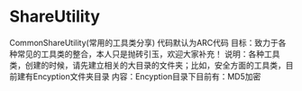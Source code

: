 # ShareUtility
CommonShareUtility(常用的工具类分享)
代码默认为ARC代码
目标：致力于各种常见的工具类的整合，本人只是抛砖引玉，欢迎大家补充！
说明：各种工具类，创建的时候，请先建立相关的大目录的文件夹；比如，安全方面的工具类，目前建有Encyption文件夹目录
内容：Encyption目录下目前有：MD5加密
